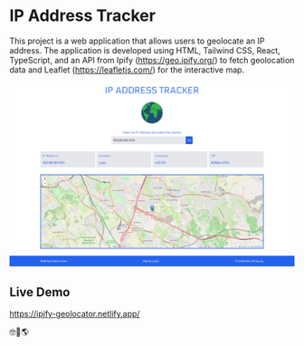# IP Address Tracker

This project is a web application that allows users to geolocate an IP address. The application is developed using HTML, Tailwind CSS, React, TypeScript, and an API from Ipify (https://geo.ipify.org/) to fetch geolocation data and Leaflet (https://leafletjs.com/) for the interactive map.

![Site Screenshot](/screenshot/IP-address-tracker.png)

## Live Demo

https://ipify-geolocator.netlify.app/

🤓🔎🌎
